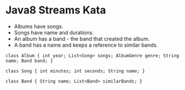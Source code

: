 # Java8 Streams Kata
- Albums have songs.
- Songs have name and durations.
- An album has a band - the band that created the album.
- A band has a name and keeps a reference to similar bands.

`class Album {
    int year;
    List<Song> songs;
    AlbumGenre genre;
    String name;
    Band band;
}`

`class Song {
    int minutes;
    int seconds;
    String name;
}`

`class Band {
    String name;
    List<Band> similarBands;
}`
